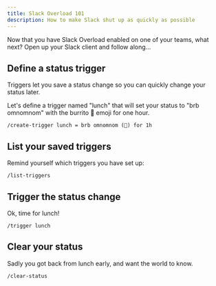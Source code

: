 ```yaml
---
title: Slack Overload 101
description: How to make Slack shut up as quickly as possible
---
```


Now that you have Slack Overload enabled on one of your teams, what next? Open
up your Slack client and follow along...

## Define a status trigger

Triggers let you save a status change so you can quickly change your status
later. 

Let's define a trigger named "lunch" that will set your status to "brb omnomnom"
with the burrito 🌯 emoji for one hour.

```
/create-trigger lunch = brb omnomnom (🌯) for 1h
```

## List your saved triggers

Remind yourself which triggers you have set up:

```
/list-triggers
```

## Trigger the status change

Ok, time for lunch!

```
/trigger lunch
```

## Clear your status

Sadly you got back from lunch early, and want the world to know.

```
/clear-status
```
